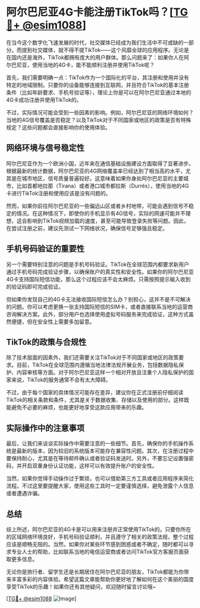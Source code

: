 # 阿尔巴尼亚4G卡能注册TikTok吗？[[TG💪+ @esim1088](https://t.me/s/esim1088)]

在当今这个数字化飞速发展的时代，社交媒体已经成为我们生活中不可或缺的一部分。而提到社交媒体，就不得不提TikTok——这个风靡全球的应用程序。无论是在国内还是海外，TikTok都拥有庞大的用户群体。那么问题来了：如果你人在阿尔巴尼亚，使用当地的4G卡，能不能顺利注册并使用TikTok呢？

首先，我们需要明确一点：TikTok作为一个国际化的平台，其注册和使用并没有特定的地域限制。只要你的设备能够连接到互联网，并且符合TikTok的基本注册条件（比如年龄要求、手机号验证等），理论上你是可以在阿尔巴尼亚通过本地的4G卡成功注册并使用TikTok的。

不过，实际情况可能会受到一些因素的影响。例如，阿尔巴尼亚的网络环境如何？当地的4G信号覆盖是否稳定？以及TikTok对于不同国家或地区的政策是否有特殊规定？这些问题都会直接影响你的使用体验。

## 网络环境与信号稳定性

阿尔巴尼亚作为一个欧洲小国，近年来在通信基础设施建设方面取得了显著进步。根据最新的统计数据，阿尔巴尼亚的4G网络覆盖率已经达到了相当高的水平，尤其是在城市地区，信号质量普遍较好。这意味着如果你身处阿尔巴尼亚的主要城市，比如首都地拉那（Tirana）或者港口城市都拉斯（Durrës），使用当地的4G卡进行TikTok注册和使用应该是没有问题的。

然而，如果你前往阿尔巴尼亚的一些偏远山区或者乡村地带，可能会遇到信号不稳定的情况。在这种情况下，即使你的手机显示有4G信号，实际的网速可能并不理想，这会影响到TikTok视频加载的速度，甚至可能导致登录失败等问题。因此，在尝试注册之前，建议先测试一下网络状况，确保信号足够强且稳定。

## 手机号码验证的重要性

另一个需要特别注意的问题是手机号码验证。TikTok在全球范围内都要求新用户通过手机号码完成验证步骤，以确保账户的真实性和安全性。如果你的阿尔巴尼亚4G卡支持国际短信功能，那么这个过程应该不会太麻烦。只需按照提示输入收到的验证码即可完成验证。

但如果你发现自己的4G卡无法接收国际短信怎么办？别担心，这并不是不可解决的问题。你可以考虑更换一张支持国际短信的SIM卡，或者直接联系当地的运营商咨询解决方案。此外，部分用户也选择使用虚拟号码服务来完成验证，这种方式虽然便捷，但在安全性上需要多加留意。

## TikTok的政策与合规性

除了技术层面的因素外，我们还需要关注TikTok对于不同国家或地区的政策要求。目前，TikTok在全球范围内遵循当地法律法规开展业务，包括数据隐私保护、内容审核等方面。对于阿尔巴尼亚这样一个相对开放且注重个人隐私保护的国家来说，TikTok的服务通常不会有太大障碍。

不过，由于每个国家的具体情况可能存在差异，建议你在正式注册前仔细阅读TikTok的相关条款和条件，尤其是关于数据收集、存储以及使用的部分。这样既能避免不必要的麻烦，也能更好地享受这款应用带来的乐趣。

## 实际操作中的注意事项

最后，让我们来谈谈实际操作中需要注意的一些细节。首先，确保你的手机操作系统是最新的版本，因为较旧的系统版本可能存在兼容性问题。其次，在注册过程中要保持耐心，尤其是在等待邮件确认或者验证码发送时。另外，不要忘记设置强密码，并开启双重身份认证功能，这样可以有效提升账户的安全性。

当然，如果你觉得手动操作过于繁琐，也可以借助第三方工具或者应用程序来简化流程。不过这里要提醒大家，使用这些工具时一定要谨慎选择，避免泄露个人信息或者遭遇诈骗。

## 总结

综上所述，阿尔巴尼亚的4G卡是可以用来注册并正常使用TikTok的。只要你所在的区域网络环境良好，手机号码验证顺利，并且遵守了相关的政策法规，整个过程应该是顺畅无阻的。当然，如果你对某些环节感到困惑或者不确定，随时都可以寻求专业人士的帮助，比如联系当地的电信运营商或者访问TikTok官方客服页面获取更多信息。

无论你是旅行者、留学生还是长期居住在阿尔巴尼亚的朋友，TikTok都能为你带来丰富多彩的内容体验。希望这篇文章能帮助你更好地了解如何在这个美丽的国度享受TikTok的乐趣！如果你还有其他疑问，欢迎随时留言讨论哦~

[[TG💪+ @esim1088](https://t.me/s/esim1088) ![Image](https://i.postimg.cc/4NQfJmqS/Snipaste-2025-05-13-00-14-12.png)]